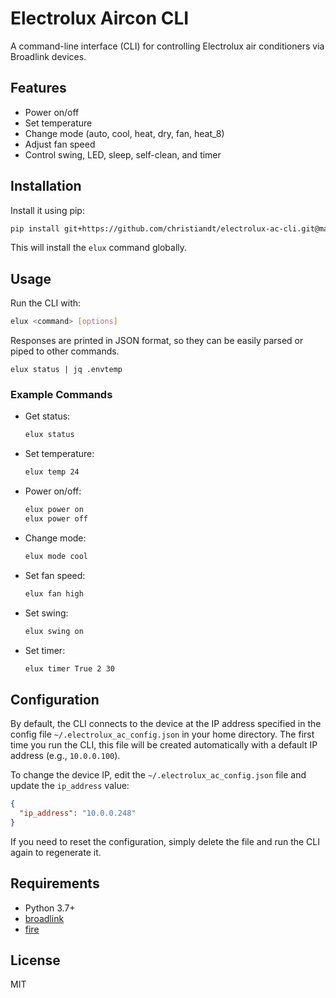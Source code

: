 # Electrolux Aircon CLI

A command-line interface (CLI) for controlling Electrolux air conditioners via Broadlink devices.

## Features
- Power on/off
- Set temperature
- Change mode (auto, cool, heat, dry, fan, heat_8)
- Adjust fan speed
- Control swing, LED, sleep, self-clean, and timer

## Installation

Install it using pip:

```sh
pip install git+https://github.com/christiandt/electrolux-ac-cli.git@main
```

This will install the `elux` command globally.

## Usage

Run the CLI with:

```sh
elux <command> [options]
```

Responses are printed in JSON format, so they can be easily parsed or piped to other commands.

```shell
elux status | jq .envtemp
```

### Example Commands

- Get status:
  ```sh
  elux status
  ```
- Set temperature:
  ```sh
  elux temp 24
  ```
- Power on/off:
  ```sh
  elux power on
  elux power off
  ```
- Change mode:
  ```sh
  elux mode cool
  ```
- Set fan speed:
  ```sh
  elux fan high
  ```
- Set swing:
  ```sh
  elux swing on
  ```
- Set timer:
  ```sh
  elux timer True 2 30
  ```

## Configuration

By default, the CLI connects to the device at the IP address specified in the config file `~/.electrolux_ac_config.json` in your home directory. The first time you run the CLI, this file will be created automatically with a default IP address (e.g., `10.0.0.100`).

To change the device IP, edit the `~/.electrolux_ac_config.json` file and update the `ip_address` value:

```json
{
  "ip_address": "10.0.0.248"
}
```

If you need to reset the configuration, simply delete the file and run the CLI again to regenerate it.

## Requirements
- Python 3.7+
- [broadlink](https://github.com/mjg59/python-broadlink)
- [fire](https://github.com/google/python-fire)

## License
MIT
